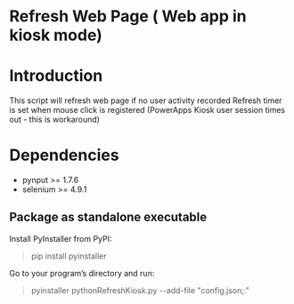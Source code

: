 # Refresh Web Page ( Web app in kiosk mode)
# Introduction
This script will refresh web page if no user activity recorded
Refresh timer is set when mouse click is registered
(PowerApps Kiosk user session times out - this is workaround)

# Dependencies
- pynput >= 1.7.6
- selenium >= 4.9.1

## Package as standalone executable
Install PyInstaller from PyPI:

>pip install pyinstaller

Go to your program’s directory and run:

>pyinstaller pythonRefreshKiosk.py --add-file "config.json;."
